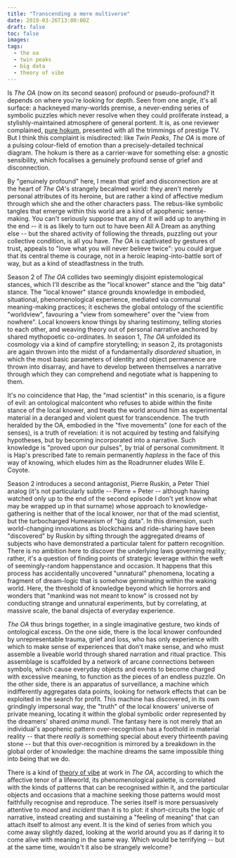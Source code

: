 ```yaml
---
title: "Transcending a mere multiverse"
date: 2019-03-26T13:00:00Z
draft: false
toc: false
images:
tags:
  - the oa
  - twin peaks
  - big data
  - theory of vibe
---
```

Is _The OA_ (now on its second season) profound or pseudo-profound? It depends on where you're looking for depth. Seen from one angle, it's all surface: a hackneyed many-worlds premise, a never-ending series of symbolic puzzles which never resolve when they could proliferate instead, a stylishly-maintained atmosphere of general portent. It is, as one reviewer complained, [pure hokum](https://www.theguardian.com/tv-and-radio/2019/mar/22/the-oa-season-two-review-netflix-brit-marling), presented with all the trimmings of prestige TV. But I think this complaint is misdirected: like _Twin Peaks_, _The OA_ is more of a pulsing colour-field of emotion than a precisely-detailed technical diagram. The hokum is there as a carrier-wave for something else: a gnostic sensibility, which focalises a genuinely profound sense of grief and disconnection.

By "genuinely profound" here, I mean that grief and disconnection are at the heart of _The OA_'s strangely becalmed world: they aren't merely personal attributes of its heroine, but are rather a kind of affective medium through which she and the other characters pass. The rebus-like symbolic tangles that emerge within this world are a kind of apophenic sense-making. You can't seriously suppose that any of it will add up to anything in the end -- it is as likely to turn out to have been All A Dream as anything else -- but the shared activity of following the threads, puzzling out your collective condition, is all you have. _The OA_ is captivated by gestures of trust, appeals to "love what you will never believe twice": you could argue that its central theme is courage, not in a heroic leaping-into-battle sort of way, but as a kind of steadfastness in the truth.

Season 2 of _The OA_ collides two seemingly disjoint epistemological stances, which I'll describe as the "local knower" stance and the "big data" stance. The "local knower" stance grounds knowledge in embodied, situational, phenomenological experience, mediated via communal meaning-making practices; it eschews the global ontology of the scientific "worldview", favouring a "view from somewhere" over the "view from nowhere". Local knowers know things by sharing testimony, telling stories to each other, and weaving theory out of personal narrative anchored by shared mythopoetic co-ordinates. In season 1, _The OA_ unfolded its cosmology via a kind of campfire storytelling; in season 2, its protagonists are again thrown into the midst of a fundamentally _disordered_ situation, in which the most basic parameters of identity and object permanence are thrown into disarray, and have to develop between themselves a narrative through which they can comprehend and negotiate what is happening to them.

It's no coincidence that Hap, the "mad scientist" in this scenario, is a figure of evil: an ontological malcontent who refuses to abide within the finite stance of the local knower, and treats the world around him as experimental material in a deranged and violent quest for transcendence. The truth heralded  by the OA, embodied in the "five movements" (one for each of the senses), is a truth of revelation: it is not acquired by testing and falsifying hypotheses, but by becoming incorporated into a narrative. Such knowledge is "proved upon our pulses", by trial of personal commitment. It is Hap's prescribed fate to remain permanently _hapless_ in the face of this way of knowing, which eludes him as the Roadrunner eludes Wile E. Coyote.

Season 2 introduces a second antagonist, Pierre Ruskin, a Peter Thiel analog (it's not particularly subtle -- Pierre = Peter -- although having watched only up to the end of the second episode I don't yet know what may be wrapped up in that surname) whose approach to knowledge-gathering is neither that of the local knower, nor that of the mad scientist, but the turbocharged Humeanism of "big data". In this dimension, such world-changing innovations as blockchains and ride-sharing have been "discovered" by Ruskin by sifting through the aggregated dreams of subjects who have demonstrated a particular talent for pattern recognition. There is no ambition here to discover the underlying laws governing reality; rather, it's a question of finding points of strategic leverage within the weft of seemingly-random happenstance and occasion. It happens that this process has accidentally uncovered "unnatural" phenomena, locating a fragment of dream-logic that is somehow germinating within the waking world. Here, the threshold of knowledge beyond which lie horrors and wonders that "mankind was not meant to know" is crossed not by conducting strange and unnatural experiments, but by correlating, at massive scale, the banal disjecta of everyday experience.

_The OA_ thus brings together, in a single imaginative gesture, two kinds of ontological excess. On the one side, there is the local knower confounded by unrepresentable trauma, grief and loss, who has only experience with which to make sense of experiences that don't make sense, and who must assemble a liveable world through shared narration and ritual practice. This assemblage is scaffolded by a network of arcane connections between symbols, which cause everyday objects and events to become charged with excessive meaning, to function as the pieces of an endless puzzle. On the other side, there is an apparatus of surveillance, a machine which indifferently aggregates data points, looking for network effects that can be exploited in the search for profit. This machine has discovered, in its own grindingly impersonal way, the "truth" of the local knowers' universe of private meaning, locating it within the global symbolic order represented by the dreamers' shared _anima mundi_. The fantasy here is not merely that an individual's apophenic pattern over-recognition has a foothold in material reality -- that there _really is_ something special about every thirteenth paving stone -- but that this over-recognition is mirrored by a breakdown in the global order of knowledge: the machine dreams the same impossible thing into being that we do.

There is a kind of [theory of vibe](https://medium.com/@nwk/theory-of-vibe-a-conversation-with-peli-grietzer-45633e65521b) at work in _The OA_, according to which the affective tenor of a lifeworld, its phenomenological palette, is correlated with the kinds of patterns that can be recognised within it, and the particular objects and occasions that a machine seeking those patterns would most faithfully recognise and reproduce. The series itself is more persuasively attentive to _mood_ and _incident_ than it is to plot: it short-circuits the logic of narrative, instead creating and sustaining a "feeling of meaning" that can attach itself to almost any event. It is the kind of series from which you come away slightly dazed, looking at the world around you as if daring it to come alive with meaning in the same way. Which would be terrifying -- but at the same time, wouldn't it also be strangely welcome?
